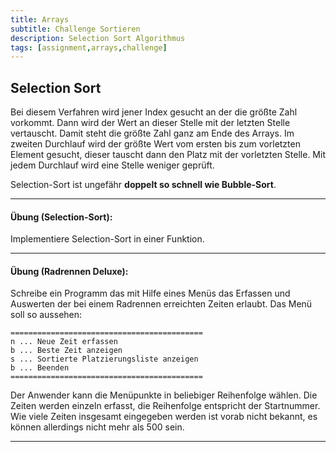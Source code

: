 ```yaml
---
title: Arrays
subtitle: Challenge Sortieren
description: Selection Sort Algorithmus
tags: [assignment,arrays,challenge]
---
```


## Selection Sort

Bei diesem Verfahren wird jener Index gesucht an der die größte Zahl vorkommt. Dann wird der Wert an dieser Stelle mit der letzten Stelle vertauscht. Damit steht die größte Zahl ganz am Ende des Arrays.
Im zweiten Durchlauf wird der größte Wert vom ersten bis zum vorletzten Element gesucht, dieser tauscht dann den Platz mit der vorletzten Stelle. Mit jedem Durchlauf wird eine Stelle weniger geprüft. 

Selection-Sort ist ungefähr **doppelt so schnell wie Bubble-Sort**.



---

#### **Übung (Selection-Sort):**

Implementiere Selection-Sort in einer Funktion.



---

#### **Übung (Radrennen Deluxe):**

Schreibe ein Programm das mit Hilfe eines Menüs das Erfassen und Auswerten der bei einem Radrennen erreichten Zeiten erlaubt. Das Menü soll so aussehen:

```
===========================================
n ... Neue Zeit erfassen
b ... Beste Zeit anzeigen
s ... Sortierte Platzierungsliste anzeigen
b ... Beenden
===========================================
```

Der Anwender kann die Menüpunkte in beliebiger Reihenfolge wählen. Die Zeiten werden einzeln erfasst, die Reihenfolge entspricht der Startnummer. Wie viele Zeiten insgesamt eingegeben werden ist vorab nicht bekannt, es können allerdings nicht mehr als 500 sein.

---


